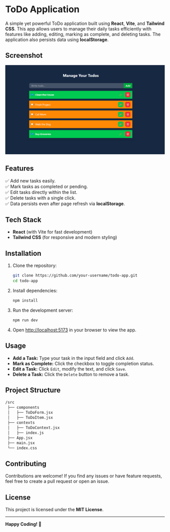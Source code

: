 # ToDo Application

A simple yet powerful ToDo application built using **React**, **Vite**, and **Tailwind CSS**. This app allows users to manage their daily tasks efficiently with features like adding, editing, marking as complete, and deleting tasks. The application also persists data using **localStorage**.

## Screenshot

![ToDo App Screenshot](./public/image.png)

## Features

✅ Add new tasks easily.  
✅ Mark tasks as completed or pending.  
✅ Edit tasks directly within the list.  
✅ Delete tasks with a single click.  
✅ Data persists even after page refresh via **localStorage**.

## Tech Stack

- **React** (with Vite for fast development)
- **Tailwind CSS** (for responsive and modern styling)

## Installation

1. Clone the repository:

   ```bash
   git clone https://github.com/your-username/todo-app.git
   cd todo-app
   ```

2. Install dependencies:

   ```bash
   npm install
   ```

3. Run the development server:

   ```bash
   npm run dev
   ```

4. Open [http://localhost:5173](http://localhost:5173) in your browser to view the app.

## Usage

- **Add a Task:** Type your task in the input field and click `Add`.
- **Mark as Complete:** Click the checkbox to toggle completion status.
- **Edit a Task:** Click `Edit`, modify the text, and click `Save`.
- **Delete a Task:** Click the `Delete` button to remove a task.

## Project Structure

```
/src
 ├── components
 │   ├── ToDoForm.jsx
 │   ├── ToDoItem.jsx
 ├── contexts
 │   ├── ToDoContext.jsx
 │   ├── index.js
 ├── App.jsx
 ├── main.jsx
 └── index.css
```

## Contributing

Contributions are welcome! If you find any issues or have feature requests, feel free to create a pull request or open an issue.

## License

This project is licensed under the **MIT License**.

---

**Happy Coding! 🚀**
